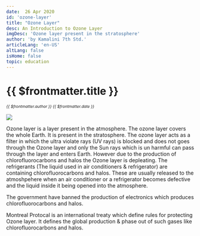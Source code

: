 ```yaml
---
date:  26 Apr 2020
id: 'ozone-layer'
title: "Ozone Layer"
desc: An Introduction to Ozone Layer
imgDesc: 'Ozone layer present in the stratosphere'
author: 'by Kamalini 7th Std.'
articleLang: 'en-US'
altLang: false
isHome: false
topic: education
---
```


<altLang />

# {{ $frontmatter.title }}
<i style="font-size: 0.75em;"> {{ $frontmatter.author }} {{ $frontmatter.date }} </i>

![](/img/education/ozone-layer/_thumbnail.png)

Ozone layer is a layer present in the atmosphere. The ozone layer covers the whole Earth.  It is present in the stratosphere. The ozone layer acts as a filter in which the ultra violate rays (UV rays) is blocked and does not goes through the Ozone layer and only the Sun rays which is un harmful can pass through the layer and enters Earth. However due to the   production of chlorofluorocarbons and halos the Ozone layer is depleating. The refrigerants (The liquid used in air conditioners & refrigerator) are containing chlorofluorocarbons and halos. These are usually released to the atmoshpehere when an air conditioner or a refrigerator becomes defective and the liquid inside it being opened into the atmosphere. 

The government have banned the production of electronics which produces chlorofluorocarbons and halos.

Montreal Protocal is an international treaty which define rules for protecting Ozone layer. It defines the global production & phase out of such gases like chlorofluorocarbons and halos. 


